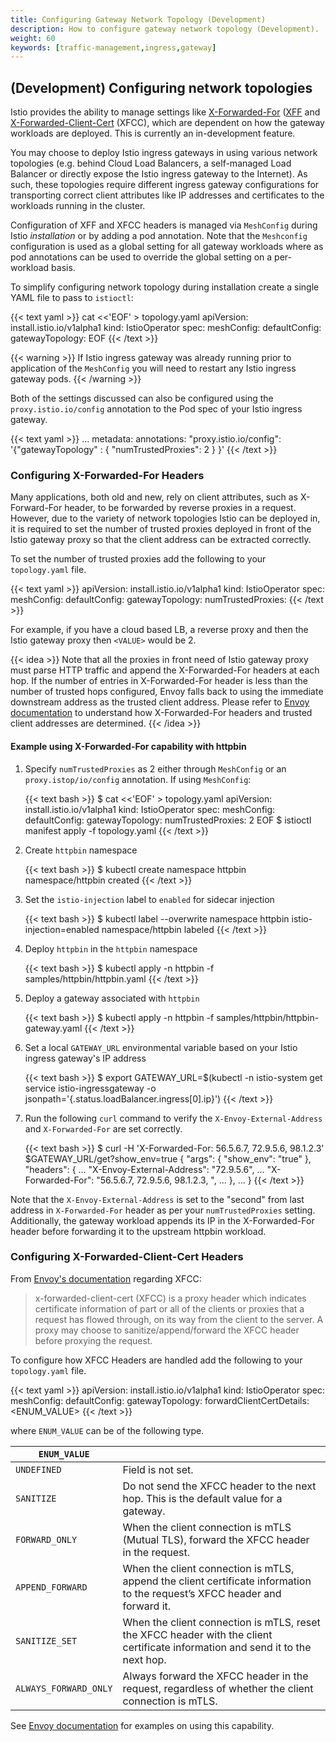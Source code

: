 ```yaml
---
title: Configuring Gateway Network Topology (Development)
description: How to configure gateway network topology (Development).
weight: 60
keywords: [traffic-management,ingress,gateway]
---
```


## (Development) Configuring network topologies

Istio provides the ability to manage settings like [X-Forwarded-For](https://tools.ietf.org/html/rfc7239)
([XFF](https://www.envoyproxy.io/docs/envoy/latest/configuration/http/http_conn_man/headers#x-forwarded-for)
and [X-Forwarded-Client-Cert](https://www.envoyproxy.io/docs/envoy/latest/configuration/http/http_conn_man/headers#x-forwarded-client-cert)
(XFCC),  which are dependent on how the gateway workloads are deployed. This is currently an in-development feature.

You may choose to deploy Istio ingress gateways in using various network topologies
(e.g. behind Cloud Load Balancers, a self-managed Load Balancer or directly expose the
Istio ingress gateway to the Internet). As such, these topologies require different ingress gateway configurations for
transporting correct client attributes like IP addresses and certificates to the workloads running in the cluster.

Configuration of XFF and XFCC headers is managed via `MeshConfig` during Istio
*installation* or by adding a pod annotation. Note that the `Meshconfig` configuration is used as a global setting for all gateway workloads where as pod annotations can be used to override the global setting on a per-workload basis.

To simplify configuring network topology during installation create a single YAML file to pass to `istioctl`:

{{< text yaml >}}
cat <<'EOF' > topology.yaml
apiVersion: install.istio.io/v1alpha1
kind: IstioOperator
spec:
  meshConfig:
    defaultConfig:
      gatewayTopology:
EOF
{{< /text >}}

{{< warning >}}
If Istio ingress gateway was already running prior to application of the `MeshConfig` you will need
to restart any Istio ingress gateway pods.
{{< /warning >}}

Both of the settings discussed can also be configured using the `proxy.istio.io/config` annotation to the Pod spec
of your Istio ingress gateway.

{{< text yaml >}}
...
  metadata:
    annotations:
      "proxy.istio.io/config": '{"gatewayTopology" : { "numTrustedProxies": 2 } }'
{{< /text >}}

### Configuring X-Forwarded-For Headers

Many applications, both old and new, rely on client attributes, such as X-Forward-For header,
to be forwarded by reverse proxies in a request. However, due to the variety of network
topologies Istio can be deployed in, it is required to set the number of trusted proxies deployed in front
of the Istio gateway proxy so that the client address can be extracted correctly.

To set the number of trusted proxies add the following to your `topology.yaml` file.

{{< text yaml >}}
apiVersion: install.istio.io/v1alpha1
kind: IstioOperator
spec:
  meshConfig:
    defaultConfig:
      gatewayTopology:
        numTrustedProxies: <VALUE>
{{< /text >}}

For example, if you have a cloud based LB, a reverse proxy and then the Istio gateway proxy
then `<VALUE>` would be 2.

{{< idea >}}
Note that all the proxies in front need of Istio gateway proxy must parse HTTP traffic and append the X-Forwarded-For
headers at each hop. If the number of entries in X-Forwarded-For header is less than the number of
trusted hops configured, Envoy falls back to using the immediate downstream address as the trusted
client address. Please refer to [Envoy documentation](https://www.envoyproxy.io/docs/envoy/latest/configuration/http/http_conn_man/headers#x-forwarded-for)
to understand how X-Forwarded-For headers and trusted client addresses are determined.
{{< /idea >}}

#### Example using X-Forwarded-For capability with httpbin

1. Specify `numTrustedProxies` as 2 either through `MeshConfig` or an `proxy.istop/io/config` annotation. If using `MeshConfig`:

    {{< text bash >}}
    $ cat <<'EOF' > topology.yaml
      apiVersion: install.istio.io/v1alpha1
      kind: IstioOperator
      spec:
        meshConfig:
          defaultConfig:
            gatewayTopology:
              numTrustedProxies: 2
      EOF
    $ istioctl manifest apply -f topology.yaml
    {{< /text >}}

1. Create `httpbin` namespace

    {{< text bash >}}
    $ kubectl create namespace httpbin
    namespace/httpbin created
    {{< /text >}}

1. Set the `istio-injection` label to `enabled` for sidecar injection

    {{< text bash >}}
    $ kubectl label --overwrite namespace httpbin istio-injection=enabled
    namespace/httpbin labeled
    {{< /text >}}

1. Deploy `httpbin` in the `httpbin` namespace

    {{< text bash >}}
    $ kubectl apply -n httpbin -f samples/httpbin/httpbin.yaml
    {{< /text >}}

1. Deploy a gateway associated with `httpbin`

    {{< text bash >}}
    $ kubectl apply -n httpbin -f samples/httpbin/httpbin-gateway.yaml
    {{< /text >}}

1. Set a local `GATEWAY_URL` environmental variable based on your Istio ingress gateway's IP address

    {{< text bash >}}
    $ export GATEWAY_URL=$(kubectl -n istio-system get service istio-ingressgateway -o jsonpath='{.status.loadBalancer.ingress[0].ip}')
    {{< /text >}}

1. Run the following `curl` command to verify the `X-Envoy-External-Address` and `X-Forwarded-For` are set correctly.

    {{< text bash >}}
    $ curl -H 'X-Forwarded-For: 56.5.6.7, 72.9.5.6, 98.1.2.3' $GATEWAY_URL/get?show_env=true
    {
      "args": {
        "show_env": "true"
      },
      "headers": {
        ...
        "X-Envoy-External-Address": "72.9.5.6",
        ...
        "X-Forwarded-For": "56.5.6.7, 72.9.5.6, 98.1.2.3, <YOUR GATEWAY IP>",
        ...
      },
      ...
    }
    {{< /text >}}

Note that the `X-Envoy-External-Address` is set to the "second" from last address in `X-Forwarded-For` header
as per your `numTrustedProxies` setting. Additionally, the gateway workload appends its IP in the
X-Forwarded-For header before forwarding it to the upstream httpbin workload.

### Configuring X-Forwarded-Client-Cert Headers

From [Envoy's documentation](https://www.envoyproxy.io/docs/envoy/latest/configuration/http/http_conn_man/headers#x-forwarded-client-cert)
regarding XFCC:
> x-forwarded-client-cert (XFCC) is a proxy header which indicates certificate information of part or all of the clients
> or proxies that a request has flowed through, on its way from the client to the server. A proxy may choose to
> sanitize/append/forward the XFCC header before proxying the request.

To configure how XFCC Headers are handled add the following to your `topology.yaml` file.

{{< text yaml >}}
apiVersion: install.istio.io/v1alpha1
kind: IstioOperator
spec:
  meshConfig:
    defaultConfig:
      gatewayTopology:
        forwardClientCertDetails: <ENUM_VALUE>
{{< /text >}}

where `ENUM_VALUE` can be of the following type.

| `ENUM_VALUE`          |                                                                                                                                |
|-----------------------|--------------------------------------------------------------------------------------------------------------------------------|
| `UNDEFINED`           | Field is not set.                                                                                                              |
| `SANITIZE`            | Do not send the XFCC header to the next hop. This is the default value for a gateway.                                          |
| `FORWARD_ONLY`        | When the client connection is mTLS (Mutual TLS), forward the XFCC header in the request.                                       |
| `APPEND_FORWARD`      | When the client connection is mTLS, append the client certificate information to the request’s XFCC header and forward it.     |
| `SANITIZE_SET`        | When the client connection is mTLS, reset the XFCC header with the client certificate information and send it to the next hop. |
| `ALWAYS_FORWARD_ONLY` | Always forward the XFCC header in the request, regardless of whether the client connection is mTLS.                            |

See [Envoy documentation](https://www.envoyproxy.io/docs/envoy/latest/configuration/http/http_conn_man/headers#x-forwarded-client-cert)
for examples on using this capability.
